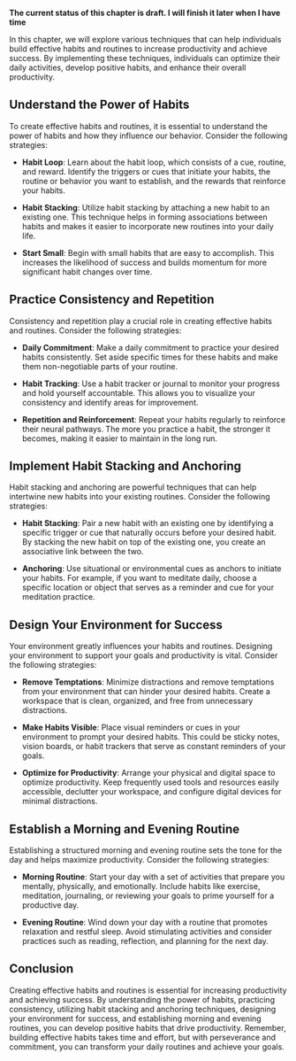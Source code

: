 **The current status of this chapter is draft. I will finish it later when I have time**

In this chapter, we will explore various techniques that can help individuals build effective habits and routines to increase productivity and achieve success. By implementing these techniques, individuals can optimize their daily activities, develop positive habits, and enhance their overall productivity.

Understand the Power of Habits
------------------------------

To create effective habits and routines, it is essential to understand the power of habits and how they influence our behavior. Consider the following strategies:

* **Habit Loop**: Learn about the habit loop, which consists of a cue, routine, and reward. Identify the triggers or cues that initiate your habits, the routine or behavior you want to establish, and the rewards that reinforce your habits.

* **Habit Stacking**: Utilize habit stacking by attaching a new habit to an existing one. This technique helps in forming associations between habits and makes it easier to incorporate new routines into your daily life.

* **Start Small**: Begin with small habits that are easy to accomplish. This increases the likelihood of success and builds momentum for more significant habit changes over time.

Practice Consistency and Repetition
-----------------------------------

Consistency and repetition play a crucial role in creating effective habits and routines. Consider the following strategies:

* **Daily Commitment**: Make a daily commitment to practice your desired habits consistently. Set aside specific times for these habits and make them non-negotiable parts of your routine.

* **Habit Tracking**: Use a habit tracker or journal to monitor your progress and hold yourself accountable. This allows you to visualize your consistency and identify areas for improvement.

* **Repetition and Reinforcement**: Repeat your habits regularly to reinforce their neural pathways. The more you practice a habit, the stronger it becomes, making it easier to maintain in the long run.

Implement Habit Stacking and Anchoring
--------------------------------------

Habit stacking and anchoring are powerful techniques that can help intertwine new habits into your existing routines. Consider the following strategies:

* **Habit Stacking**: Pair a new habit with an existing one by identifying a specific trigger or cue that naturally occurs before your desired habit. By stacking the new habit on top of the existing one, you create an associative link between the two.

* **Anchoring**: Use situational or environmental cues as anchors to initiate your habits. For example, if you want to meditate daily, choose a specific location or object that serves as a reminder and cue for your meditation practice.

Design Your Environment for Success
-----------------------------------

Your environment greatly influences your habits and routines. Designing your environment to support your goals and productivity is vital. Consider the following strategies:

* **Remove Temptations**: Minimize distractions and remove temptations from your environment that can hinder your desired habits. Create a workspace that is clean, organized, and free from unnecessary distractions.

* **Make Habits Visible**: Place visual reminders or cues in your environment to prompt your desired habits. This could be sticky notes, vision boards, or habit trackers that serve as constant reminders of your goals.

* **Optimize for Productivity**: Arrange your physical and digital space to optimize productivity. Keep frequently used tools and resources easily accessible, declutter your workspace, and configure digital devices for minimal distractions.

Establish a Morning and Evening Routine
---------------------------------------

Establishing a structured morning and evening routine sets the tone for the day and helps maximize productivity. Consider the following strategies:

* **Morning Routine**: Start your day with a set of activities that prepare you mentally, physically, and emotionally. Include habits like exercise, meditation, journaling, or reviewing your goals to prime yourself for a productive day.

* **Evening Routine**: Wind down your day with a routine that promotes relaxation and restful sleep. Avoid stimulating activities and consider practices such as reading, reflection, and planning for the next day.

Conclusion
----------

Creating effective habits and routines is essential for increasing productivity and achieving success. By understanding the power of habits, practicing consistency, utilizing habit stacking and anchoring techniques, designing your environment for success, and establishing morning and evening routines, you can develop positive habits that drive productivity. Remember, building effective habits takes time and effort, but with perseverance and commitment, you can transform your daily routines and achieve your goals.
